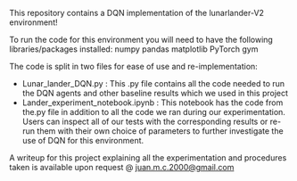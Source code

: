 This repository contains a DQN implementation of the lunarlander-V2 environment!

To run the code for this environment you will need to have the following libraries/packages installed:
numpy
pandas
matplotlib
PyTorch
gym

The code is split in two files for ease of use and re-implementation:

- Lunar_lander_DQN.py : This .py file contains all the code needed to run the DQN agents and other baseline results which we used in this project
- Lander_experiment_notebook.ipynb : This notebook has the code from the.py file in addition to all the code we ran during our experimentation. Users can inspect all of our tests with the corresponding results or re-run them with their own choice of parameters to further investigate the use of DQN for this environment.

A writeup for this project explaining all the experimentation and procedures taken is available upon request @ juan.m.c.2000@gmail.com
